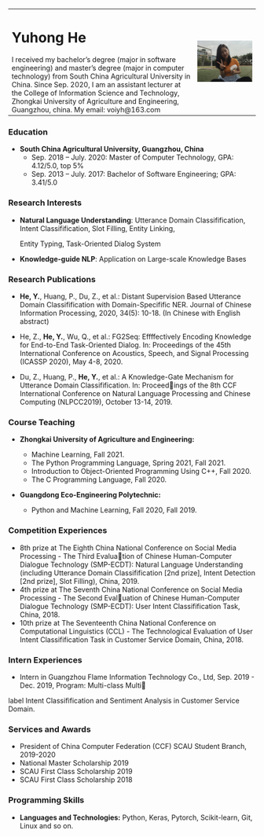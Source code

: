 <table border="0" class="info">
  <tr>
    <td width="75%">
      <h1>Yuhong He</h1>
      <div>I received my bachelor’s degree (major in software engineering) and master’s degree (major in computer technology) from South China Agricultural University in China. Since Sep. 2020, I am an assistant lecturer at the College of Information Science and Technology, Zhongkai University of Agriculture and Engineering, Guangzhou, china. My email: <email>voiyh@163.com</email></div>
    </td>
    <td width="25%">
      <img src="./hyhong.jpg" width="100%">
    </td>
  </tr>
</table>



### Education

- **South China Agricultural University, Guangzhou, China**
  - Sep. 2018 – July. 2020: Master of Computer Technology, GPA: 4.12/5.0, top 5%
  - Sep. 2013 – July. 2017: Bachelor of Software Engineering; GPA: 3.41/5.0



### Research Interests

- **Natural Language Understanding**: Utterance Domain Classifification, Intent Classifification, Slot Filling, Entity Linking,

  Entity Typing, Task-Oriented Dialog System

- **Knowledge-guide NLP**: Application on Large-scale Knowledge Bases

  

### **Research Publications**

- **He, Y.**, Huang, P., Du, Z., et al.: Distant Supervision Based Utterance Domain Classifification with Domain-Specifific NER. Journal of Chinese Information Processing, 2020, 34(5): 10-18. (In Chinese with English abstract)

- He, Z., **He, Y.**, Wu, Q., et al.: FG2Seq: Effffectively Encoding Knowledge for End-to-End Task-Oriented Dialog. In: Proceedings of the 45th International Conference on Acoustics, Speech, and Signal Processing (ICASSP 2020), May 4-8, 2020.

- Du, Z., Huang, P., **He, Y.**, et al.: A Knowledge-Gate Mechanism for Utterance Domain Classifification. In: Proceedings of the 8th CCF International Conference on Natural Language Processing and Chinese Computing (NLPCC2019), October 13-14, 2019.

  

### **Course Teaching**

- **Zhongkai University of Agriculture and Engineering:**
  - Machine Learning, Fall 2021.
  - The Python Programming Language, Spring 2021, Fall 2021.
  - Introduction to Object-Oriented Programming Using C++, Fall 2020.
  - The C Programming Language, Fall 2020.

- **Guangdong Eco-Engineering Polytechnic:**
  - Python and Machine Learning, Fall 2020, Fall 2019.



### **Competition Experiences**

- 8th prize at The Eighth China National Conference on Social Media Processing - The Third Evaluation of Chinese Human-Computer Dialogue Technology (SMP-ECDT): Natural Language Understanding (including Utterance Domain Classifification [2nd prize], Intent Detection [2nd prize], Slot Filling), China, 2019.
- 4th prize at The Seventh China National Conference on Social Media Processing - The Second Evaluation of Chinese Human-Computer Dialogue Technology (SMP-ECDT): User Intent Classifification Task, China, 2018.
- 10th prize at The Seventeenth China National Conference on Computational Linguistics (CCL) - The Technological Evaluation of User Intent Classifification Task in Customer Service Domain, China, 2018.



### **Intern Experiences**

-  Intern in Guangzhou Flame Information Technology Co., Ltd, Sep. 2019 - Dec. 2019, Program: Multi-class Multi

  label Intent Classifification and Sentiment Analysis in Customer Service Domain.



### **Services and Awards**

- President of China Computer Federation (CCF) SCAU Student Branch, 2019-2020
- National Master Scholarship 2019
- SCAU First Class Scholarship 2019
- SCAU First Class Scholarship 2018



### **Programming Skills**

- **Languages and Technologies:** Python, Keras, Pytorch, Scikit-learn, Git, Linux and so on.

